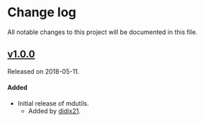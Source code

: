 # Change log
All notable changes to this project will be documented in this file.

## [v1.0.0](https://github.com/didix21/mdutils/tree/v1.0.0)
Released on 2018-05-11.

#### Added
- Initial release of mdutils.
  - Added by [didix21](https://github.com/didix21).